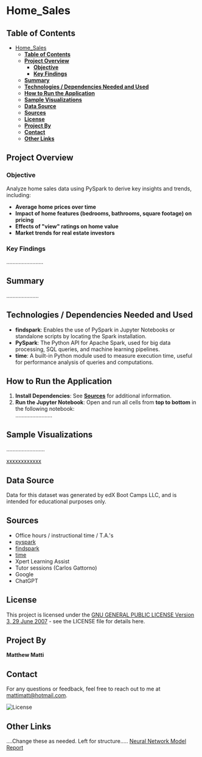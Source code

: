 # Home_Sales

## **Table of Contents**
- [Home\_Sales](#home_sales)
  - [**Table of Contents**](#table-of-contents)
  - [**Project Overview**](#project-overview)
    - [**Objective**](#objective)
    - [**Key Findings**](#key-findings)
  - [**Summary**](#summary)
  - [**Technologies / Dependencies Needed and Used**](#technologies--dependencies-needed-and-used)
  - [**How to Run the Application**](#how-to-run-the-application)
  - [**Sample Visualizations**](#sample-visualizations)
  - [**Data Source**](#data-source)
  - [**Sources**](#sources)
  - [**License**](#license)
  - [**Project By**](#project-by)
  - [**Contact**](#contact)
  - [**Other Links**](#other-links)

## **Project Overview**
### **Objective**
Analyze home sales data using PySpark to derive key insights and trends, including:
- **Average home prices over time**
- **Impact of home features (bedrooms, bathrooms, square footage) on pricing**
- **Effects of "view" ratings on home value**
- **Market trends for real estate investors**


### **Key Findings**
........................


## **Summary**
.....................

## **Technologies / Dependencies Needed and Used**
- **findspark**: Enables the use of PySpark in Jupyter Notebooks or standalone scripts by locating the Spark installation.
- **PySpark**: The Python API for Apache Spark, used for big data processing, SQL queries, and machine learning pipelines.
- **time**: A built-in Python module used to measure execution time, useful for performance analysis of queries and computations.

## **How to Run the Application**
1. **Install Dependencies**: See [**Sources**](#sources) for additional information.
2. **Run the Jupyter Notebook**: Open and run all cells from **top to bottom** in the following notebook:  
........................


## **Sample Visualizations**
.........................

[xxxxxxxxxxxx](Images/xxxxxxxxxxxxxxx.png)

## **Data Source**
Data for this dataset was generated by edX Boot Camps LLC, and is intended for educational purposes only.

## **Sources**
* Office hours / instructional time / T.A.'s
* [pyspark](https://spark.apache.org/docs/latest/api/python/reference/pyspark.sql/index.html)
* [findspark](https://pypi.org/project/findspark/)
* [time](https://docs.python.org/3/library/time.html)
* Xpert Learning Assist
* Tutor sessions (Carlos Gattorno)
* Google
* ChatGPT


## **License**
This project is licensed under the [GNU GENERAL PUBLIC LICENSE Version 3, 29 June 2007](./LICENSE) - see the LICENSE file for details here.

## **Project By**
**Matthew Matti**

## **Contact**
For any questions or feedback, feel free to reach out to me at [mattimatt@hotmail.com](mailto:mattimatt@hotmail.com).

![License](https://img.shields.io/badge/license-GPL%203-blue)

## **Other Links**
....Change these as needed. Left for structure.....
[Neural Network Model Report](/Neural_network_model_report.md)

